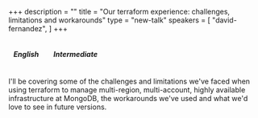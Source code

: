 +++
description = ""
title = "Our terraform experience: challenges, limitations and workarounds"
type = "new-talk"
speakers = [
        "david-fernandez",
]
+++
<p></p>
<i class="fa fa-language fa-lg"></i><h5 style="display: inline-block; margin-left: 10px;">English</h5>
<i class="fa fa-bar-chart fa-lg" style="margin-left: 15px;"></i><h5 style="display: inline-block; margin-left: 10px;">Intermediate</h5>
<p></p>
I'll be covering some of the challenges and limitations we've faced when using terraform to manage multi-region, multi-account, highly available infrastructure at MongoDB, the workarounds we've used and what we'd love to see in future versions.